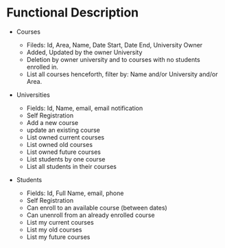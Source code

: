 # Functional Description

- Courses
  - Fileds: Id, Area, Name, Date Start, Date End, University Owner
  - Added, Updated by the owner University
  - Deletion by owner university and to courses with no students enrolled in.
  - List all courses henceforth, filter by: Name and/or University and/or Area.

- Universities
  - Fields: Id, Name, email, email notification
  - Self Registration
  - Add a new course
  - update an existing course
  - List owned current courses
  - List owned old courses
  - List owned future courses
  - List students by one course
  - List all students in their courses

- Students
  - Fields: Id, Full Name, email, phone
  - Self Registration
  - Can enroll to an available course (between dates)
  - Can unenroll from an already enrolled course
  - List my current courses
  - List my old courses
  - List my future courses